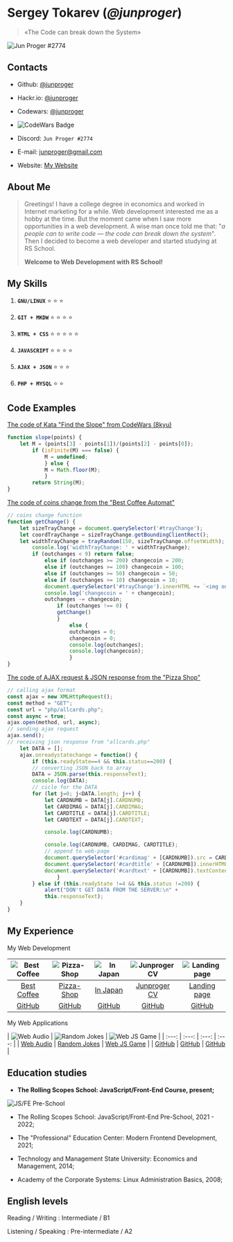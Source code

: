 # Sergey Tokarev (*@junproger*)

> «The Code can break down the System»

![Jun Proger #2774](./assets/avatars/charisma.gif)

## Contacts

- Github: [@junproger](https://github.com/junproger/)

- Hackr.io: [@junproger](https://hackr.io/junproger)

- Codewars: [@junproger](https://www.codewars.com/users/junproger)

- ![CodeWars Badge](https://www.codewars.com/users/junproger/badges/micro)

- Discord: ```Jun Proger #2774```

- E-mail: junproger@gmail.com

- Website: [My Website](http://end407.byethost7.com/)

## About Me

> Greetings! I have a college degree in economics and worked in Internet marketing for a while. Web development interested me as a hobby at the time. But the moment came when I saw more opportunities in a web development. A wise man once told me that: "*a people can to write code — the code can break down the system*". Then I decided to become a web developer and started studying at RS School.
>
> **Welcome to Web Development with RS School!**

## My Skills

1. **`GNU/LINUX`** &#x2B50; &#x2B50; &#x2B50;

2. **`GIT + MKDW`** &#x2B50; &#x2B50; &#x2B50; &#x2B50;

3. **`HTML + CSS`** &#x2B50; &#x2B50; &#x2B50; &#x2B50; &#x2B50;

4. **`JAVASCRIPT`** &#x2B50; &#x2B50; &#x2B50; &#x2B50;

5. **`AJAX + JSON`** &#x2B50; &#x2B50; &#x2B50;

6. **`PHP + MYSQL`** &#x2B50; &#x2B50;

## Code Examples

[The code of Kata "Find the Slope" from CodeWars (8kyu)](https://www.codewars.com/kata/55a75e2d0803fea18f00009d)

```javascript
function slope(points) {
    let M = (points[3] - points[1])/(points[2] - points[0]);
        if (isFinite(M) === false) {
            M = undefined;
            } else {
            M = Math.floor(M);
            }
        return String(M);
}
```

[The code of coins change from the "Best Coffee Automat"](http://end407.byethost7.com/olders/jscoffee/jscoffee.html)

```javascript
// coins change function
function getChange() {
    let sizeTrayChange = document.querySelector('#trayChange');
    let coordTrayChange = sizeTrayChange.getBoundingClientRect();
    let widthTrayChange = trayRandom(150, sizeTrayChange.offsetWidth);
        console.log('widthTrayChange: ' + widthTrayChange);
        if (outchanges < 9) return false;
            else if (outchanges >= 200) changecoin = 200;
            else if (outchanges >= 100) changecoin = 100;
            else if (outchanges >= 50) changecoin = 50;
            else if (outchanges >= 10) changecoin = 10;
            document.querySelector('#trayChange').innerHTML += `<img onclick='this.style.display="none";' style="left:${widthTrayChange}px; " class="coinChanges" src="${changecoin}_rubles.png">`;
            console.log('changecoin = ' + changecoin);
            outchanges -= changecoin;
                if (outchanges !== 0) {
                getChange()
                }
                    else {
                    outchanges = 0;
                    changecoin = 0;
                    console.log(outchanges);
                    console.log(changecoin);
                    }
}
```

[The code of AJAX request & JSON response from the "Pizza Shop"](http://end407.byethost7.com/olders/cardclass/cardclass.html)

```javascript
// calling ajax format
const ajax = new XMLHttpRequest();
const method = "GET";
const url = "php/allcards.php";
const async = true;
ajax.open(method, url, async);
// sending ajax request
ajax.send();
// receiving json response from "allcards.php"
    let DATA = [];
    ajax.onreadystatechange = function() {
        if (this.readyState==4 && this.status==200) {
        // converting JSON back to array
        DATA = JSON.parse(this.responseText);
        console.log(DATA);
        // cicle for the DATA
        for (let j=0; j<DATA.length; j++) {
            let CARDNUMB = DATA[j].CARDNUMB;
            let CARDIMAG = DATA[j].CARDIMAG;
            let CARDTITLE = DATA[j].CARDTITLE;
            let CARDTEXT = DATA[j].CARDTEXT;

            console.log(CARDNUMB);

            console.log(CARDNUMB, CARDIMAG, CARDTITLE);
            // append to web-page
            document.querySelector('#cardimag' + [CARDNUMB]).src = CARDIMAG;
            document.querySelector('#cardtitle' + [CARDNUMB]).innerHTML = CARDTITLE;
            document.querySelector('#cardtext' + [CARDNUMB]).textContent = CARDTEXT;
                }
        } else if (this.readyState !=4 && this.status !=200) {
            alert("DON't GET DATA FROM THE SERVER:\n" +
            this.responseText);
    }
}
```

## My Experience

My Web Development

| ![Best Coffee](./assets/images/bestcoffee.jpg) | ![Pizza-Shop](./assets/images/pizzashop.jpg) | ![In Japan](./assets/images/injapan.jpg) | ![Junproger CV](./assets/images/junprogcv.jpg) | ![Landing page](./assets/images/landing123.jpg) |
| :---: | :---: | :---: | :---: | :---: |
| [Best Coffee](http://end407.byethost7.com/olders/jscoffee/jscoffee.html) | [Pizza-Shop](http://end407.byethost7.com/olders/cardclass/cardclass.html) | [In Japan](http://end407.byethost7.com/injapan/injapan.html) | [Junproger CV](https://junproger.github.io/preschool-cv/) | [Landing page](https://junproger.github.io/landing/) |
| [GitHub](https://github.com/junproger/jscoffee) | [GitHub](https://github.com/junproger/pizzashop) | [GitHub](https://github.com/junproger/injapan) | [GitHub](https://github.com/junproger/preschool-cv) | [GitHub](https://github.com/junproger/landing) |

My Web Applications

| ![Web Audio](./assets/images/webaudio12.jpg) | ![Random Jokes](./assets/images/bandb1234.jpg) | ![Web JS Game](./assets/images/huha123.jpg) |
| :---: | :---: | :---: | :---: |
| [Web Audio](https://junproger.github.io/js30audio/) | [Random Jokes](https://junproger.github.io/jokes30js/) | [Web JS Game](https://junproger.github.io/js30game3/) |
| [GitHub](https://github.com/junproger/js30audio) | [GitHub](https://github.com/junproger/jokes30js) | [GitHub](https://github.com/junproger/js30game3) |

## Education studies

- **The Rolling Scopes School: JavaScript/Front-End Course, present;**

![JS/FE Pre-School](./assets/images/jsfepreschool23.jpg)

- The Rolling Scopes School: JavaScript/Front-End Pre-School, 2021 - 2022;

- The "Professional" Education Center: Modern Frontend Development, 2021;

- Technology and Management State University: Economics and Management, 2014;

- Academy of the Corporate Systems: Linux Administration Basics, 2008;

## English levels

Reading / Writing
: Intermediate / B1

Listening / Speaking
: Pre-intermediate / A2
